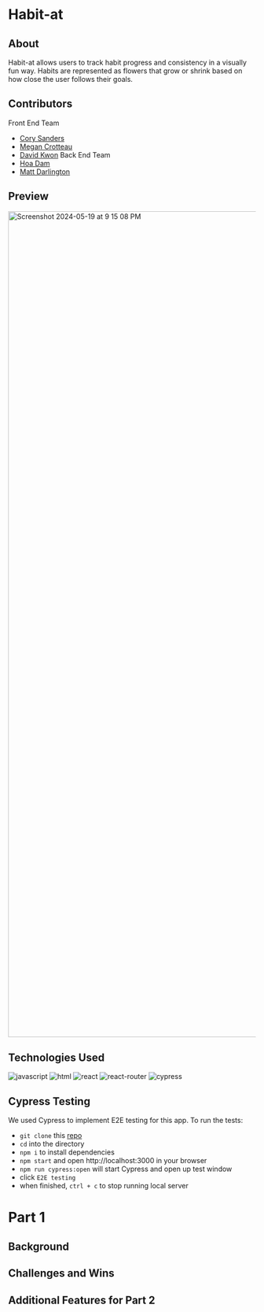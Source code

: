 # Habit-at

## About
Habit-at allows users to track habit progress and consistency in a visually fun way. Habits are represented as flowers that grow or shrink based on how close the user follows their goals.

## Contributors
Front End Team
- [Cory Sanders](https://github.com/corysanders3)
- [Megan Crotteau](https://github.com/crotteau)
- [David Kwon](https://github.com/dkwon1223)
Back End Team
- [Hoa Dam](https://github.com/hoadam)
- [Matt Darlington](https://github.com/mdarl17)

## Preview
<img width="1678" alt="Screenshot 2024-05-19 at 9 15 08 PM" src="https://github.com/Habit-at-2311/fe-habit-at/assets/149750476/baeba9df-4ea3-4c6f-924d-1ba9f6b7e536">


## Technologies Used
<div>
  <img src='https://img.shields.io/badge/JavaScript-F7DF1E.svg?style=for-the-badge&logo=JavaScript&logoColor=black' alt='javascript'/>
  <img src='https://img.shields.io/badge/HTML5-E34F26.svg?style=for-the-badge&logo=HTML5&logoColor=white' alt='html'/>
  <img src='https://img.shields.io/badge/React-61DAFB.svg?style=for-the-badge&logo=React&logoColor=black' alt='react'/>
  <img src='https://img.shields.io/badge/React%20Router-CA4245.svg?style=for-the-badge&logo=React-Router&logoColor=white' alt='react-router'/>
  <img src='https://img.shields.io/badge/Cypress-69D3A7.svg?style=for-the-badge&logo=Cypress&logoColor=white' alt='cypress'/>
</div>

## Cypress Testing
We used Cypress to implement E2E testing for this app. To run the tests:
- `git clone` this [repo](https://github.com/Habit-at-2311/fe-habit-at)
- `cd` into the directory
- `npm i` to install dependencies
- `npm start` and open http://localhost:3000 in your browser
- `npm run cypress:open` will start Cypress and open up test window
- click `E2E testing`
- when finished, `ctrl + c` to stop running local server

# Part 1
## Background
 

## Challenges and Wins


## Additional Features for Part 2

